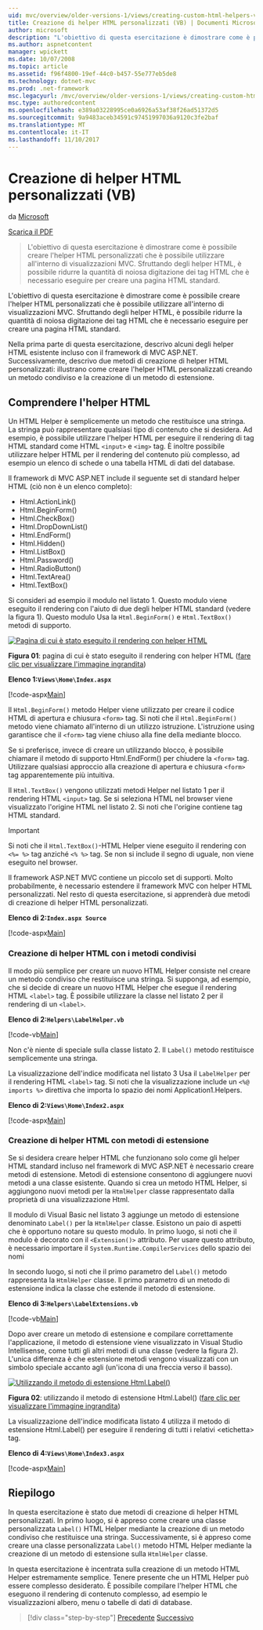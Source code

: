 ```yaml
---
uid: mvc/overview/older-versions-1/views/creating-custom-html-helpers-vb
title: Creazione di helper HTML personalizzati (VB) | Documenti Microsoft
author: microsoft
description: "L'obiettivo di questa esercitazione è dimostrare come è possibile creare l'helper HTML personalizzati che è possibile utilizzare all'interno di visualizzazioni MVC. L'utilizzo degli HTML Helper..."
ms.author: aspnetcontent
manager: wpickett
ms.date: 10/07/2008
ms.topic: article
ms.assetid: f96f4800-19ef-44c0-b457-55e777eb5de8
ms.technology: dotnet-mvc
ms.prod: .net-framework
msc.legacyurl: /mvc/overview/older-versions-1/views/creating-custom-html-helpers-vb
msc.type: authoredcontent
ms.openlocfilehash: e389a03228995ce0a6926a53af38f26ad51372d5
ms.sourcegitcommit: 9a9483aceb34591c97451997036a9120c3fe2baf
ms.translationtype: MT
ms.contentlocale: it-IT
ms.lasthandoff: 11/10/2017
---
```

<a name="creating-custom-html-helpers-vb"></a>Creazione di helper HTML personalizzati (VB)
====================
da [Microsoft](https://github.com/microsoft)

[Scarica il PDF](http://download.microsoft.com/download/1/1/f/11f721aa-d749-4ed7-bb89-a681b68894e6/ASPNET_MVC_Tutorial_9_VB.pdf)

> L'obiettivo di questa esercitazione è dimostrare come è possibile creare l'helper HTML personalizzati che è possibile utilizzare all'interno di visualizzazioni MVC. Sfruttando degli helper HTML, è possibile ridurre la quantità di noiosa digitazione dei tag HTML che è necessario eseguire per creare una pagina HTML standard.


L'obiettivo di questa esercitazione è dimostrare come è possibile creare l'helper HTML personalizzati che è possibile utilizzare all'interno di visualizzazioni MVC. Sfruttando degli helper HTML, è possibile ridurre la quantità di noiosa digitazione dei tag HTML che è necessario eseguire per creare una pagina HTML standard.

Nella prima parte di questa esercitazione, descrivo alcuni degli helper HTML esistente incluso con il framework di MVC ASP.NET. Successivamente, descrivo due metodi di creazione di helper HTML personalizzati: illustrano come creare l'helper HTML personalizzati creando un metodo condiviso e la creazione di un metodo di estensione.

## <a name="understanding-html-helpers"></a>Comprendere l'helper HTML

Un HTML Helper è semplicemente un metodo che restituisce una stringa. La stringa può rappresentare qualsiasi tipo di contenuto che si desidera. Ad esempio, è possibile utilizzare l'helper HTML per eseguire il rendering di tag HTML standard come HTML `<input>` e `<img>` tag. È inoltre possibile utilizzare helper HTML per il rendering del contenuto più complesso, ad esempio un elenco di schede o una tabella HTML di dati del database.

Il framework di MVC ASP.NET include il seguente set di standard helper HTML (ciò non è un elenco completo):

- Html.ActionLink()
- Html.BeginForm()
- Html.CheckBox()
- Html.DropDownList()
- Html.EndForm()
- Html.Hidden()
- Html.ListBox()
- Html.Password()
- Html.RadioButton()
- Html.TextArea()
- Html.TextBox()

Si consideri ad esempio il modulo nel listato 1. Questo modulo viene eseguito il rendering con l'aiuto di due degli helper HTML standard (vedere la figura 1). Questo modulo Usa la `Html.BeginForm()` e `Html.TextBox()` metodi di supporto.


[![Pagina di cui è stato eseguito il rendering con helper HTML](creating-custom-html-helpers-vb/_static/image2.png)](creating-custom-html-helpers-vb/_static/image1.png)

**Figura 01**: pagina di cui è stato eseguito il rendering con helper HTML ([fare clic per visualizzare l'immagine ingrandita](creating-custom-html-helpers-vb/_static/image3.png))


**Elenco 1:`Views\Home\Index.aspx`**

[!code-aspx[Main](creating-custom-html-helpers-vb/samples/sample1.aspx)]

Il `Html.BeginForm()` metodo Helper viene utilizzato per creare il codice HTML di apertura e chiusura `<form>` tag. Si noti che il `Html.BeginForm()` metodo viene chiamato all'interno di un utilizzo istruzione. L'istruzione using garantisce che il `<form>` tag viene chiuso alla fine della mediante blocco.

Se si preferisce, invece di creare un utilizzando blocco, è possibile chiamare il metodo di supporto Html.EndForm() per chiudere la `<form>` tag. Utilizzare qualsiasi approccio alla creazione di apertura e chiusura `<form>` tag apparentemente più intuitiva.

Il `Html.TextBox()` vengono utilizzati metodi Helper nel listato 1 per il rendering HTML `<input>` tag. Se si seleziona HTML nel browser viene visualizzato l'origine HTML nel listato 2. Si noti che l'origine contiene tag HTML standard.

> [!IMPORTANT]
> Si noti che il `Html.TextBox()`-HTML Helper viene eseguito il rendering con `<%= %>` tag anziché `<% %>` tag. Se non si include il segno di uguale, non viene eseguito nel browser.

Il framework ASP.NET MVC contiene un piccolo set di supporti. Molto probabilmente, è necessario estendere il framework MVC con helper HTML personalizzati. Nel resto di questa esercitazione, si apprenderà due metodi di creazione di helper HTML personalizzati.

**Elenco di 2:`Index.aspx Source`**

[!code-aspx[Main](creating-custom-html-helpers-vb/samples/sample2.aspx)]

### <a name="creating-html-helpers-with-shared-methods"></a>Creazione di helper HTML con i metodi condivisi

Il modo più semplice per creare un nuovo HTML Helper consiste nel creare un metodo condiviso che restituisce una stringa. Si supponga, ad esempio, che si decide di creare un nuovo HTML Helper che esegue il rendering HTML `<label>` tag. È possibile utilizzare la classe nel listato 2 per il rendering di un `<label>`.

**Elenco di 2:`Helpers\LabelHelper.vb`**

[!code-vb[Main](creating-custom-html-helpers-vb/samples/sample3.vb)]

Non c'è niente di speciale sulla classe listato 2. Il `Label()` metodo restituisce semplicemente una stringa.

La visualizzazione dell'indice modificata nel listato 3 Usa il `LabelHelper` per il rendering HTML `<label>` tag. Si noti che la visualizzazione include un `<%@ imports %>` direttiva che importa lo spazio dei nomi Application1.Helpers.

**Elenco di 2:`Views\Home\Index2.aspx`**

[!code-aspx[Main](creating-custom-html-helpers-vb/samples/sample4.aspx)]

### <a name="creating-html-helpers-with-extension-methods"></a>Creazione di helper HTML con metodi di estensione

Se si desidera creare helper HTML che funzionano solo come gli helper HTML standard incluso nel framework di MVC ASP.NET è necessario creare metodi di estensione. Metodi di estensione consentono di aggiungere nuovi metodi a una classe esistente. Quando si crea un metodo HTML Helper, si aggiungono nuovi metodi per la `HtmlHelper` classe rappresentato dalla proprietà di una visualizzazione Html.

Il modulo di Visual Basic nel listato 3 aggiunge un metodo di estensione denominato `Label()` per la `HtmlHelper` classe. Esistono un paio di aspetti che è opportuno notare su questo modulo. In primo luogo, si noti che il modulo è decorato con il `<Extension()>` attributo. Per usare questo attributo, è necessario importare il `System.Runtime.CompilerServices` dello spazio dei nomi

In secondo luogo, si noti che il primo parametro del `Label()` metodo rappresenta la `HtmlHelper` classe. Il primo parametro di un metodo di estensione indica la classe che estende il metodo di estensione.

**Elenco di 3:`Helpers\LabelExtensions.vb`**

[!code-vb[Main](creating-custom-html-helpers-vb/samples/sample5.vb)]

Dopo aver creare un metodo di estensione e compilare correttamente l'applicazione, il metodo di estensione viene visualizzato in Visual Studio Intellisense, come tutti gli altri metodi di una classe (vedere la figura 2). L'unica differenza è che estensione metodi vengono visualizzati con un simbolo speciale accanto agli (un'icona di una freccia verso il basso).


[![Utilizzando il metodo di estensione Html.Label()](creating-custom-html-helpers-vb/_static/image5.png)](creating-custom-html-helpers-vb/_static/image4.png)

**Figura 02**: utilizzando il metodo di estensione Html.Label() ([fare clic per visualizzare l'immagine ingrandita](creating-custom-html-helpers-vb/_static/image6.png))


La visualizzazione dell'indice modificata listato 4 utilizza il metodo di estensione Html.Label() per eseguire il rendering di tutti i relativi &lt;etichetta&gt; tag.

**Elenco di 4:`Views\Home\Index3.aspx`**

[!code-aspx[Main](creating-custom-html-helpers-vb/samples/sample6.aspx)]

## <a name="summary"></a>Riepilogo

In questa esercitazione è stato due metodi di creazione di helper HTML personalizzati. In primo luogo, si è appreso come creare una classe personalizzata `Label()` HTML Helper mediante la creazione di un metodo condiviso che restituisce una stringa. Successivamente, si è appreso come creare una classe personalizzata `Label()` metodo HTML Helper mediante la creazione di un metodo di estensione sulla `HtmlHelper` classe.

In questa esercitazione è incentrata sulla creazione di un metodo HTML Helper estremamente semplice. Tenere presente che un HTML Helper può essere complesso desiderato. È possibile compilare l'helper HTML che eseguono il rendering di contenuto complesso, ad esempio le visualizzazioni albero, menu o tabelle di dati di database.

>[!div class="step-by-step"]
[Precedente](asp-net-mvc-views-overview-vb.md)
[Successivo](using-the-tagbuilder-class-to-build-html-helpers-vb.md)
